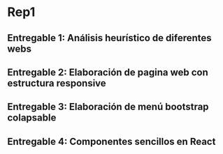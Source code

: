 # Rep1

Entregable 1: Análisis heurístico de diferentes webs
----------------------------------------------------
Entregable 2: Elaboración de pagina web con estructura responsive
----------------------------------------------------
Entregable 3: Elaboración de menú bootstrap colapsable
----------------------------------------------------
Entregable 4: Componentes sencillos en React
----------------------------------------------------
